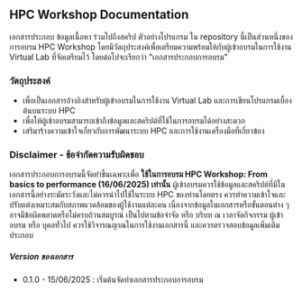 ## HPC Workshop Documentation

เอกสารประกอบ ข้อมูลเนื้อหา ร่วมไปถึงสคริป ตัวอย่างโปรแกรม ใน repository นี้เป็นส่วนหนึ่งของการอบรม HPC Workshop โดยมีวัตถุประสงค์เพื่อเตรียมความพร้อมให้กับผู้เข้าอบรมในการใช้งาน Virtual Lab ที่จัดเตรียมไว้ โดยต่อไปจะเรียกว่า "เอกสารประกอบการอบรม"

### วัตถุประสงค์

- เพื่อเป็นเอกสารอ้างอิงสำหรับผู้เข้าอบรมในการใช้งาน Virtual Lab และการเขียนโปรแกรมเบื้องต้นบนระบบ HPC
- เพื่อให้ผู้เข้าอบรมสามารถเข้าถึงข้อมูลและสคริปต์ที่ใช้ในการอบรมได้อย่างสะดวก
- เสริมาร้างความเข้าใจเกี่ยวกับการพัฒนาระบบ HPC และการใช้งานเครื่องมือที่เกี่ยวข้อง

### Disclaimer - ข้อจำกัดความรับผิดชอบ

เอกสารประกอบการอบรมนี้จัดทำขึ้นเฉพาะเพื่อ **ใช้ในการอบรม HPC Workshop: From basics to performance (16/06/2025) เท่านั้น** ผู้เข้าอบรมควรใช้ข้อมูลและสคริปต์ที่มีในเอกสารนี้อย่างระมัดระวังและไม่ควรนำไปใช้ในระบบ HPC ของท่านโดยตรง ควรทำความเข้าใจและปรับแต่งเหมาะสมกับสภาพแวดล้อมของผู้ใช้งานแต่ละคน เนื่องจากข้อมูลในเอกสารหรือขั้นตอนต่าง ๆ อาจมีข้อผิดพลาดหรือไม่ครบถ้วนสมบูรณ์ เป็นไปตามข้อจำจัด หรือ บริบท ณ เวลาจัดกิจกรรม ผู้เข้าอบรม หรือ บุุคลทั่วไป ควรใช้วิจารณญาณในการใช้งานเอกสารนี้ และควรตรวจสอบข้อมูลเพิ่มเติมประกอบ

##### Version ของเอกสาร

- 0.1.0 - 15/06/2025 : เริ่มต้นจัดทำเอกสารประกอบการอบรม
